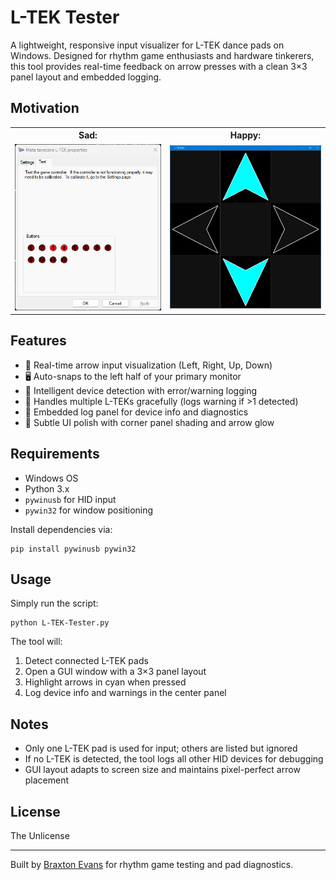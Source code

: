 # L-TEK Tester

A lightweight, responsive input visualizer for L-TEK dance pads on Windows. Designed for rhythm game enthusiasts and hardware tinkerers, this tool provides real-time feedback on arrow presses with a clean 3×3 panel layout and embedded logging.

## Motivation

<table>
  <tr>
    <th style="text-align:center;">Sad:</th>
    <th style="text-align:center;">Happy:</th>
  </tr>
  <tr>
    <td style="text-align:center;">
      <img src="SetUpUSBGameControllers.png" alt="Windows USB Controller Setup" width="400">
    </td>
    <td style="text-align:center;">
      <img src="L-TEK Tester.png" alt="L-TEK Tester GUI" width="400">
    </td>
  </tr>
</table>

## Features

- 🎯 Real-time arrow input visualization (Left, Right, Up, Down)
- 🖥️ Auto-snaps to the left half of your primary monitor
- 🧠 Intelligent device detection with error/warning logging
- 🐾 Handles multiple L-TEKs gracefully (logs warning if >1 detected)
- 🧩 Embedded log panel for device info and diagnostics
- 🎨 Subtle UI polish with corner panel shading and arrow glow

## Requirements

- Windows OS
- Python 3.x
- `pywinusb` for HID input
- `pywin32` for window positioning

Install dependencies via:

```
pip install pywinusb pywin32
```

## Usage

Simply run the script:

```
python L-TEK-Tester.py
```

The tool will:
1. Detect connected L-TEK pads
2. Open a GUI window with a 3×3 panel layout
3. Highlight arrows in cyan when pressed
4. Log device info and warnings in the center panel

## Notes

- Only one L-TEK pad is used for input; others are listed but ignored
- If no L-TEK is detected, the tool logs all other HID devices for debugging
- GUI layout adapts to screen size and maintains pixel-perfect arrow placement

## License

The Unlicense

---

Built by [Braxton Evans](https://github.com/Braxton-Evans) for rhythm game testing and pad diagnostics.
